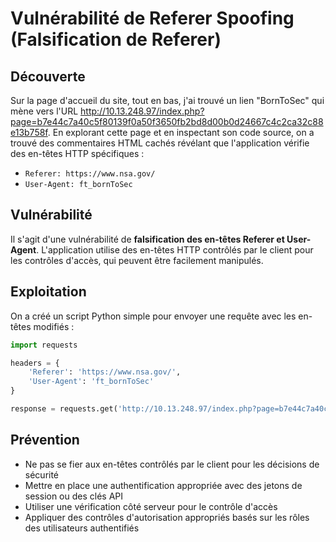 # Vulnérabilité de Referer Spoofing (Falsification de Referer)

## Découverte
Sur la page d'accueil du site, tout en bas, j'ai trouvé un lien "BornToSec" qui mène vers l'URL http://10.13.248.97/index.php?page=b7e44c7a40c5f80139f0a50f3650fb2bd8d00b0d24667c4c2ca32c88e13b758f. En explorant cette page et en inspectant son code source, on a trouvé des commentaires HTML cachés révélant que l'application vérifie des en-têtes HTTP spécifiques :
- `Referer: https://www.nsa.gov/`
- `User-Agent: ft_bornToSec`

## Vulnérabilité
Il s'agit d'une vulnérabilité de **falsification des en-têtes Referer et User-Agent**. L'application utilise des en-têtes HTTP contrôlés par le client pour les contrôles d'accès, qui peuvent être facilement manipulés.

## Exploitation
On a créé un script Python simple pour envoyer une requête avec les en-têtes modifiés :
```python
import requests

headers = {
    'Referer': 'https://www.nsa.gov/',
    'User-Agent': 'ft_bornToSec'
}

response = requests.get('http://10.13.248.97/index.php?page=b7e44c7a40c5f80139f0a50f3650fb2bd8d00b0d24667c4c2ca32c88e13b758f', headers=headers)
```

## Prévention
- Ne pas se fier aux en-têtes contrôlés par le client pour les décisions de sécurité
- Mettre en place une authentification appropriée avec des jetons de session ou des clés API
- Utiliser une vérification côté serveur pour le contrôle d'accès
- Appliquer des contrôles d'autorisation appropriés basés sur les rôles des utilisateurs authentifiés